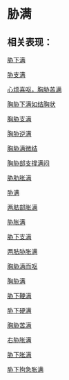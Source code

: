 # 胁满

## 相关表现：

[胁下满](https://zuoye.gmzyh.com/search?key=胁下满)
[胁支满](https://zuoye.gmzyh.com/search?key=胁支满)
[心烦喜呕，胸胁苦满](https://zuoye.gmzyh.com/search?key=心烦喜呕，胸胁苦满)
[胸胁下满如结胸状](https://zuoye.gmzyh.com/search?key=胸胁下满如结胸状)
[胸胁支满](https://zuoye.gmzyh.com/search?key=胸胁支满)
[胸胁逆满](https://zuoye.gmzyh.com/search?key=胸胁逆满)
[胸胁满微结](https://zuoye.gmzyh.com/search?key=胸胁满微结)
[胸胁部支撑满闷](https://zuoye.gmzyh.com/search?key=胸胁部支撑满闷)
[胁肋胀满](https://zuoye.gmzyh.com/search?key=胁肋胀满)
[胁满](https://zuoye.gmzyh.com/search?key=胁满)
[两胠部胀满](https://zuoye.gmzyh.com/search?key=两胠部胀满)
[胁胀满](https://zuoye.gmzyh.com/search?key=胁胀满)
[胁下支满](https://zuoye.gmzyh.com/search?key=胁下支满)
[两胠胁胀满](https://zuoye.gmzyh.com/search?key=两胠胁胀满)
[胸胁满而呕](https://zuoye.gmzyh.com/search?key=胸胁满而呕)
[胸胁满](https://zuoye.gmzyh.com/search?key=胸胁满)
[胁下鞕满](https://zuoye.gmzyh.com/search?key=胁下鞕满)
[胁下硬满](https://zuoye.gmzyh.com/search?key=胁下硬满)
[胸胁苦满](https://zuoye.gmzyh.com/search?key=胸胁苦满)
[右胁胀满](https://zuoye.gmzyh.com/search?key=右胁胀满)
[胁下胀满](https://zuoye.gmzyh.com/search?key=胁下胀满)
[胁下拘急胀满](https://zuoye.gmzyh.com/search?key=胁下拘急胀满)